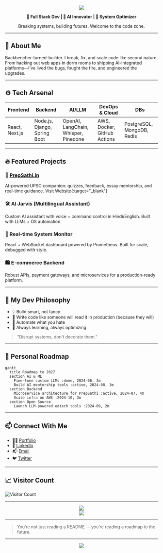 <div align="center">
  <img src="https://capsule-render.vercel.app/api?type=waving&color=0:0099ff,100:6600ff&height=200&section=header&text=Keshav%20Mishra&fontSize=50&fontAlign=center&fontColor=ffffff"/>

  <p><strong>🚀 Full Stack Dev | 🧠 AI Innovator | 🔧 System Optimizer</strong></p>
  <p>Breaking systems, building futures. Welcome to the code zone.</p>
</div>

---

## 🧠 About Me

Backbencher-turned-builder. I break, fix, and scale code like second nature. From hacking out web apps in dorm rooms to shipping AI-integrated platforms—I've lived the bugs, fought the fire, and engineered the upgrades.

---

## ⚙️ Tech Arsenal

| Frontend       | Backend                      | AI/LLM                               | DevOps & Cloud              | DBs                        |
| -------------- | ---------------------------- | ------------------------------------ | --------------------------- | -------------------------- |
| React, Next.js | Node.js, Django, Spring Boot | OpenAI, LangChain, Whisper, Pinecone | AWS, Docker, GitHub Actions | PostgreSQL, MongoDB, Redis |

---

## 🔥 Featured Projects

### 🎯 [PrepSathi.in](https://prepsathi.in)

AI-powered UPSC companion: quizzes, feedback, essay mentorship, and real-time guidance. [Visit Website](https://prepsathi.in){\:target="\_blank"}

### 🛠️ AI Jarvis (Multilingual Assistant)

Custom AI assistant with voice + command control in Hindi/English. Built with LLMs + OS automation.

### 📡 Real-time System Monitor

React + WebSocket dashboard powered by Prometheus. Built for scale, debugged with style.

### 🛍️ E-commerce Backend

Robust APIs, payment gateways, and microservices for a production-ready platform.

---

## 🧬 My Dev Philosophy

* 💡 Build smart, not fancy
* 🧼 Write code like someone will read it in production (because they will)
* 🚀 Automate what you hate
* 🧠 Always learning, always optimizing

> "Disrupt systems, don't decorate them."

---

## 🧠 Personal Roadmap

```mermaid
gantt
  title Roadmap to 2027
  section AI & ML
    Fine-tune custom LLMs :done, 2024-06, 2m
    Build AI mentorship tools :active, 2024-08, 3m
  section Backend
    Microservice architecture for PrepSathi :active, 2024-07, 4m
    Scale infra on AWS :2024-10, 3m
  section Open Source
    Launch LLM-powered edtech tools :2024-09, 2m
```

---

## 📫 Connect With Me

* 🧑‍💻 <a href="https://keshavx.vercel.app/" target="_blank">Portfolio</a>
* 💼 <a href="https://www.linkedin.com/in/keshav-k-mishra-b3089b165/" target="_blank">LinkedIn</a>
* 📬 <a href="mailto:keshav0730@gmail.com" target="_blank">Email</a>
* 🐦 <a href="https://twitter.com/keshavmishra" target="_blank">Twitter</a>

---

## 📈 Visitor Count

![Visitor Count](https://komarev.com/ghpvc/?username=keshavmishra\&style=flat-square\&color=blue)

---

<div align="center">
  <img src="https://github-readme-stats.vercel.app/api?username=keshavmishra&show_icons=true&theme=tokyonight"/>
  <br />
  <img src="https://github-readme-streak-stats.herokuapp.com/?user=keshavmishra&theme=tokyonight"/>
</div>

---

> You’re not just reading a README — you’re reading a roadmap to the future.

---

<div align="center">
  <img src="https://capsule-render.vercel.app/api?type=waving&color=0:6600ff,100:0099ff&height=120&section=footer"/>
</div>
